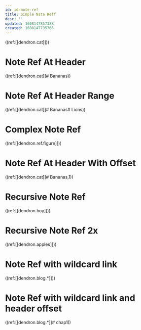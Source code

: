```yaml
---
id: id-note-ref
title: Simple Nste Reff
desc: ''
updated: 1608147857388
created: 1608147795766
---
```

((ref:[[dendron.cat]]))

# Note Ref At Header

((ref:[[dendron.cat]]# Bananas))

# Note Ref At Header Range

((ref:[[dendron.cat]]# Bananas# Lions))

# Complex Note Ref

((ref:[[dendron.ref.figure]]))

# Note Ref At Header With Offset

((ref:[[dendron.cat]]# Bananas,1))

# Recursive Note Ref

((ref:[[dendron.boy]]))

# Recursive Note Ref 2x

((ref:[[dendron.apples]]))

# Note Ref with wildcard link

((ref:[[dendron.blog.*]]))

# Note Ref with wildcard link and header offset

((ref:[[dendron.blog.*]]# chap1))
